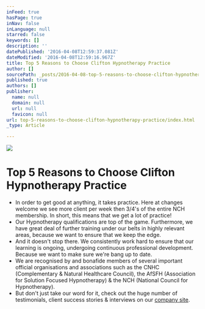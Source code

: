 ```yaml
---
inFeed: true
hasPage: true
inNav: false
inLanguage: null
starred: false
keywords: []
description: ''
datePublished: '2016-04-08T12:59:37.081Z'
dateModified: '2016-04-08T12:59:16.967Z'
title: Top 5 Reasons to Choose Clifton Hypnotherapy Practice
author: []
sourcePath: _posts/2016-04-08-top-5-reasons-to-choose-clifton-hypnotherapy-practice.md
published: true
authors: []
publisher:
  name: null
  domain: null
  url: null
  favicon: null
url: top-5-reasons-to-choose-clifton-hypnotherapy-practice/index.html
_type: Article

---
```

![](https://the-grid-user-content.s3-us-west-2.amazonaws.com/8015ccff-b192-4016-8c2a-464dc09f5f07.jpg)

# Top 5 Reasons to Choose Clifton Hypnotherapy Practice

* In order to get good at anything, it takes practice.  Here at changes welcome we see more client per week then 3/4's of the entire NCH membership.  In short, this means that we get a lot of practice!
* Our Hypnotherapy qualifications are top of the game.  Furthermore, we have great deal of further training under our belts in highly relevant areas, because we want to ensure that we keep the edge.
* And it doesn't stop there.  We consistently work hard to ensure that our learning is ongoing, undergoing continuous professional development.  Because we want to make sure we're bang up to date.
* We are recognised by and bonafide members of several important official organisations and associations such as the CNHC (Complementary & Natural Healthcare Council), the AfSFH (Association for Solution Focused Hypnotherapy) & the NCH (National Council for Hypnotherapy).
* But don't just take our word for it, check out the huge number of testimonials, client success stories & interviews on our [company site][0].

[0]: http://www.changeswelcome.com/testimonials-archive/